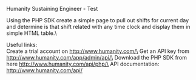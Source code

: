 Humanity Sustaining Engineer - Test

Using the PHP SDK create a simple page to pull out shifts for current day and determine
is that shift related with any time clock and display them in simple HTML table.\

Useful links:\
Create a trial account on​ ​http://www.humanity.com/\
Get an API key from​ ​http://www.humanity.com/app/admin/api/\
Download the PHP SDK from here​ http://www.humanity.com/api/php/\
API documentation:​ http://www.humanity.com/api/